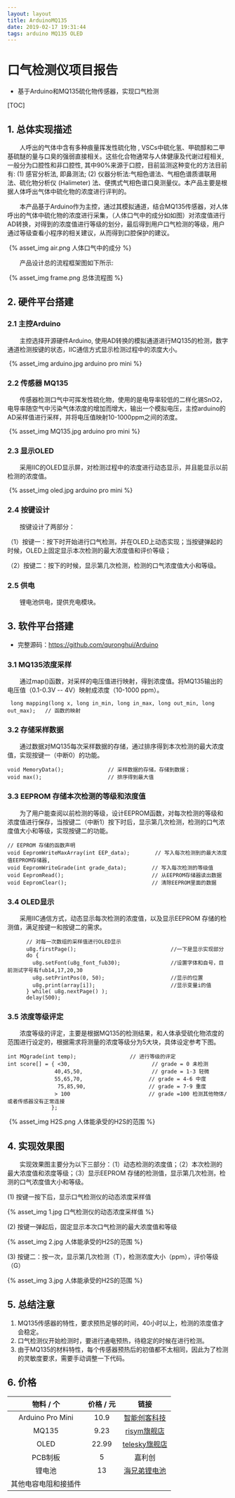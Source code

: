 ```yaml
---
layout: layout
title: ArduinoMQ135
date: 2019-02-17 19:31:44
tags: arduino MQ135 OLED 
---
```


# 口气检测仪项目报告

+ 基于Arduino和MQ135硫化物传感器，实现口气检测

  

[TOC]



## 1. 总体实现描述

　　人呼出的气体中含有多种痕量挥发性硫化物 , VSCs中硫化氢、甲硫醇和二甲基硫醚的量与口臭的强弱直接相关。这些化合物通常与人体健康及代谢过程相关, 一般分为口腔性和非口腔性, 其中90%来源于口腔，目前监测这种变化的方法目前有: (1) 感官分析法, 即鼻测法; (2) 仪器分析法:气相色谱法、气相色谱质谱联用法、硫化物分析仪 (Halimeter) 法、便携式气相色谱口臭测量仪。本产品主要是根据人体呼出气体中硫化物的浓度进行评判的。  

　　本产品基于Arduino作为主控，通过其模拟通道，结合MQ135传感器，对人体呼出的气体中硫化物的浓度进行采集，（人体口气中的成分如如图）对浓度值进行AD转换，对得到的浓度值进行等级的划分，最后得到用户口气检测的等级，用户通过等级查看小程序的相关建议，从而得到口腔保护的建议。

​						{% asset_img air.png 人体口气中的成分 %}

　　产品设计总的流程框架图如下所示: 

​						{% asset_img frame.png 总体流程图 %}

## 2. 硬件平台搭建

### 2.1 主控Arduino　　

　　主控选择开源硬件Arduino, 使用AD转换的模拟通道进行MQ135的检测，数字通道检测按键的状态，IIC通信方式显示检测过程中的浓度大小。

​						{% asset_img arduino.jpg arduino pro mini %}

### 2.2  传感器 MQ135

　　传感器检测口气中可挥发性硫化物，使用的是电导率较低的二样化锡SnO2，电导率随空气中污染气体浓度的增加而增大，输出一个模拟电压，主控arduino的AD采样值进行采样，并将电压值映射10-1000ppm之间的浓度。

​						{% asset_img MQ135.jpg arduino pro mini %}

### 2.3 显示OLED

　　采用IIC的OLED显示屏，对检测过程中的浓度进行动态显示，并且能显示以前检测的浓度值。

​						{% asset_img oled.jpg arduino pro mini %}	

### 2.4 按键设计

　　按键设计了两部分：

（1）按键一：按下时开始进行口气检测，并在OLED上动态实现；当按键弹起的时候，OLED上固定显示本次检测的最大浓度值和评价等级；

（2）按键二：按下的时候，显示第几次检测，检测的口气浓度值大小和等级。

### 2.5 供电

　　锂电池供电，提供充电模块。

## 3. 软件平台搭建

+ 完整源码：https://github.com/quronghui/Arduino

### 3.1 MQ135浓度采样

　　通过map()函数，对采样的电压值进行映射，得到浓度值。将MQ135输出的电压值（0.1-0.3V -- 4V）映射成浓度（10-1000 ppm）。

```
 long mapping(long x, long in_min, long in_max, long out_min, long out_max);   // 函数的映射
```

### 3.2 存储采样数据

　　通过数据对MQ135每次采样数据的存储，通过排序得到本次检测的最大浓度值，实现按键一（中断0）的功能。

```
void MemoryData();              // 采样数据的存储，存储到数据；
void max();						// 排序得到最大值
```

### 3.3 EEPROM 存储本次检测的等级和浓度值

　　为了用户能查阅以前检测的等级，设计EEPROM函数，对每次检测的等级和浓度值进行保存，当按键二（中断1）按下时后，显示第几次检测，检测的口气浓度值大小和等级，实现按键二的功能。

```
// EEPROM 存储的函数声明
void EepromWriteMaxArray(int EEP_data);        // 写入每次检测到的最大浓度值EEPROM存储器,
void EepromWriteGrade(int grade_data);        // 写入每次检测的等级值
void EepromRead();                            // 从EEPROM存储器读出数据
void EepromClear();                           // 清除EEPROM里面的数据
```

### 3.4 OLED显示

　　采用IIC通信方式，动态显示每次检测的浓度值，以及显示EEPROM 存储的检测值，满足按键一和按键二的需求。

```
      // 对每一次数组的采样值进行OLED显示
      u8g.firstPage();                              //一下是显示实现部分
      do {
        u8g.setFont(u8g_font_fub30);                //设置字体和自号，目前测试字号有fub14,17,20,30
        u8g.setPrintPos(0, 50);                     //显示的位置
        u8g.print(array[i]);                        //显示变量i的值
      } while( u8g.nextPage() );
      delay(500);
```

### 3.5 浓度等级评定

　　浓度等级的评定，主要是根据MQ135的检测结果，和人体承受硫化物浓度的范围进行设定的，根据需求将测量的浓度等级分为5大块，具体设定参考下图。

```
int MQgrade(int temp);                 // 进行等级的评定
int score[] = { <30,                          // grade = 0 未检测
               40,45,50,                      // grade = 1-3 轻微
               55,65,70,                     // grade = 4-6 中度
                75,85,90,                    // grade = 7-9 重度
               > 100                         // grade =100 检测其他物体/或者传感器没有正常连接   
              };   
```

​					{% asset_img H2S.png 人体能承受的H2S的范围 %}	

## 4. 实现效果图

　　实现效果图主要分为以下三部分：（1）动态检测的浓度值；（2）本次检测的最大浓度值和浓度等级；（3）显示EEPROM 存储的检测值，显示第几次检测，检测的口气浓度值大小和等级。

(1) 按键一按下后，显示口气检测仪的动态浓度采样值

{% asset_img 1.jpg 口气检测仪的动态浓度采样值 %}

(2) 按键一弹起后，固定显示本次口气检测的最大浓度值和等级

{% asset_img 2.jpg 人体能承受的H2S的范围 %}

(3) 按键二：按一次，显示第几次检测（T），检测浓度大小（ppm），评价等级（G）

{% asset_img 3.jpg 人体能承受的H2S的范围 %}

## 5. 总结注意

1. MQ135传感器的特性，要求预热足够的时间，40小时以上，检测的浓度值才会稳定。
2. 口气检测仪开始检测时，要进行通电预热，待稳定的时候在进行检测。
3. 由于MQ135的材料特性，每个传感器预热后的初值都不太相同，因此为了检测的灵敏度要求，需要手动调整一下代码。

## 6. 价格

|      物料 / 个       | 价格 / 元 |                             链接                             |
| :------------------: | :-------: | :----------------------------------------------------------: |
|   Arduino Pro Mini   |   10.9    | [智能创客科技](https://item.taobao.com/item.htm?spm=a1z09.2.0.0.17792e8dX05esy&id=570526032936&_u=i23c070s6e66) |
|        MQ135         |   9.23    | [risym旗舰店](https://detail.tmall.com/item.htm?id=13302081252&spm=a1z09.2.0.0.17792e8dX05esy&_u=i23c070sc980) |
|         OLED         |   22.99   | [telesky旗舰店](https://detail.tmall.com/item.htm?id=525584032584&spm=a1z09.2.0.0.17792e8dX05esy&_u=i23c070s808d) |
|       PCB制板        |     5     |                            嘉利创                            |
|        锂电池        |    13     | [海兄弟锂电池 ](https://item.taobao.com/item.htm?id=571443525847&ali_refid=a3_420434_1006:1151968984:N:%E9%94%82%E7%94%B5%E6%B1%A0:2a581f477100d75e1049e99f43f59ee6&ali_trackid=1_2a581f477100d75e1049e99f43f59ee6&spm=a230r.1.1957635.7) |
| 其他电容电阻和接插件 |           |                                                              |

